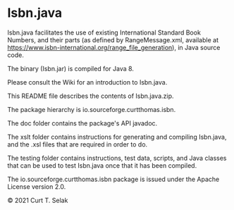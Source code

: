 # Isbn.java
Isbn.java facilitates the use of existing International Standard Book Numbers, and their parts (as defined by RangeMessage.xml, available at https://www.isbn-international.org/range_file_generation), in Java source code.

The binary (Isbn.jar) is compiled for Java 8.

Please consult the Wiki for an introduction to Isbn.java.

This README file describes the contents of Isbn.java.zip.

The package hierarchy is io.sourceforge.curtthomas.isbn.

The doc folder contains the package's API javadoc.

The xslt folder contains instructions for 
generating and compiling Isbn.java, and the 
.xsl files that are required in order to do.

The testing folder contains instructions, test data, 
scripts, and Java classes that can be used to test 
Isbn.java once that it has been compiled.

The io.sourceforge.curtthomas.isbn package is 
issued under the Apache License version 2.0.

© 2021 Curt T. Selak
